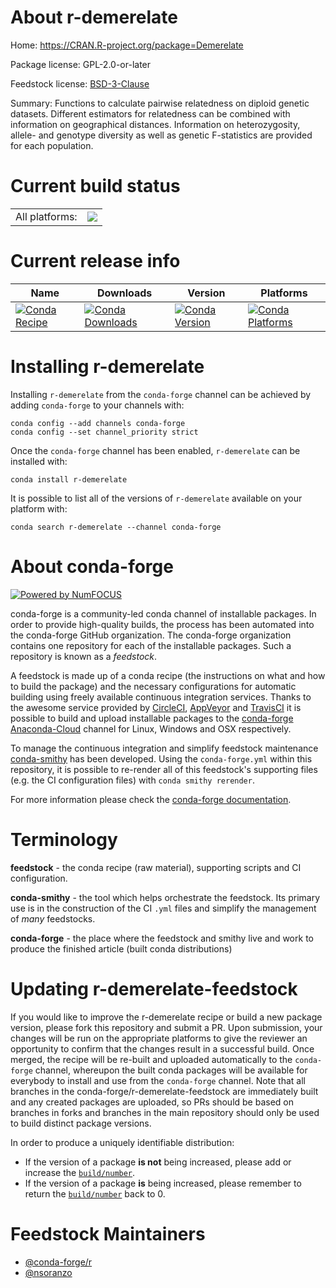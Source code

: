 About r-demerelate
==================

Home: https://CRAN.R-project.org/package=Demerelate

Package license: GPL-2.0-or-later

Feedstock license: [BSD-3-Clause](https://github.com/conda-forge/r-demerelate-feedstock/blob/master/LICENSE.txt)

Summary: Functions to calculate pairwise relatedness on diploid genetic datasets. Different estimators for relatedness can be combined with information on geographical distances. Information on heterozygosity, allele- and genotype diversity as well as genetic F-statistics are provided for each population.

Current build status
====================


<table><tr><td>All platforms:</td>
    <td>
      <a href="https://dev.azure.com/conda-forge/feedstock-builds/_build/latest?definitionId=6025&branchName=master">
        <img src="https://dev.azure.com/conda-forge/feedstock-builds/_apis/build/status/r-demerelate-feedstock?branchName=master">
      </a>
    </td>
  </tr>
</table>

Current release info
====================

| Name | Downloads | Version | Platforms |
| --- | --- | --- | --- |
| [![Conda Recipe](https://img.shields.io/badge/recipe-r--demerelate-green.svg)](https://anaconda.org/conda-forge/r-demerelate) | [![Conda Downloads](https://img.shields.io/conda/dn/conda-forge/r-demerelate.svg)](https://anaconda.org/conda-forge/r-demerelate) | [![Conda Version](https://img.shields.io/conda/vn/conda-forge/r-demerelate.svg)](https://anaconda.org/conda-forge/r-demerelate) | [![Conda Platforms](https://img.shields.io/conda/pn/conda-forge/r-demerelate.svg)](https://anaconda.org/conda-forge/r-demerelate) |

Installing r-demerelate
=======================

Installing `r-demerelate` from the `conda-forge` channel can be achieved by adding `conda-forge` to your channels with:

```
conda config --add channels conda-forge
conda config --set channel_priority strict
```

Once the `conda-forge` channel has been enabled, `r-demerelate` can be installed with:

```
conda install r-demerelate
```

It is possible to list all of the versions of `r-demerelate` available on your platform with:

```
conda search r-demerelate --channel conda-forge
```


About conda-forge
=================

[![Powered by NumFOCUS](https://img.shields.io/badge/powered%20by-NumFOCUS-orange.svg?style=flat&colorA=E1523D&colorB=007D8A)](http://numfocus.org)

conda-forge is a community-led conda channel of installable packages.
In order to provide high-quality builds, the process has been automated into the
conda-forge GitHub organization. The conda-forge organization contains one repository
for each of the installable packages. Such a repository is known as a *feedstock*.

A feedstock is made up of a conda recipe (the instructions on what and how to build
the package) and the necessary configurations for automatic building using freely
available continuous integration services. Thanks to the awesome service provided by
[CircleCI](https://circleci.com/), [AppVeyor](https://www.appveyor.com/)
and [TravisCI](https://travis-ci.com/) it is possible to build and upload installable
packages to the [conda-forge](https://anaconda.org/conda-forge)
[Anaconda-Cloud](https://anaconda.org/) channel for Linux, Windows and OSX respectively.

To manage the continuous integration and simplify feedstock maintenance
[conda-smithy](https://github.com/conda-forge/conda-smithy) has been developed.
Using the ``conda-forge.yml`` within this repository, it is possible to re-render all of
this feedstock's supporting files (e.g. the CI configuration files) with ``conda smithy rerender``.

For more information please check the [conda-forge documentation](https://conda-forge.org/docs/).

Terminology
===========

**feedstock** - the conda recipe (raw material), supporting scripts and CI configuration.

**conda-smithy** - the tool which helps orchestrate the feedstock.
                   Its primary use is in the construction of the CI ``.yml`` files
                   and simplify the management of *many* feedstocks.

**conda-forge** - the place where the feedstock and smithy live and work to
                  produce the finished article (built conda distributions)


Updating r-demerelate-feedstock
===============================

If you would like to improve the r-demerelate recipe or build a new
package version, please fork this repository and submit a PR. Upon submission,
your changes will be run on the appropriate platforms to give the reviewer an
opportunity to confirm that the changes result in a successful build. Once
merged, the recipe will be re-built and uploaded automatically to the
`conda-forge` channel, whereupon the built conda packages will be available for
everybody to install and use from the `conda-forge` channel.
Note that all branches in the conda-forge/r-demerelate-feedstock are
immediately built and any created packages are uploaded, so PRs should be based
on branches in forks and branches in the main repository should only be used to
build distinct package versions.

In order to produce a uniquely identifiable distribution:
 * If the version of a package **is not** being increased, please add or increase
   the [``build/number``](https://docs.conda.io/projects/conda-build/en/latest/resources/define-metadata.html#build-number-and-string).
 * If the version of a package **is** being increased, please remember to return
   the [``build/number``](https://docs.conda.io/projects/conda-build/en/latest/resources/define-metadata.html#build-number-and-string)
   back to 0.

Feedstock Maintainers
=====================

* [@conda-forge/r](https://github.com/conda-forge/r/)
* [@nsoranzo](https://github.com/nsoranzo/)


